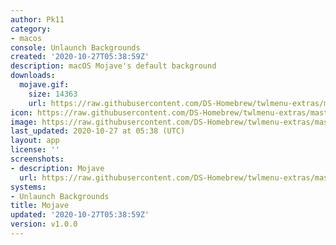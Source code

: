 ```yaml
---
author: Pk11
category:
- macos
console: Unlaunch Backgrounds
created: '2020-10-27T05:38:59Z'
description: macOS Mojave's default background
downloads:
  mojave.gif:
    size: 14363
    url: https://raw.githubusercontent.com/DS-Homebrew/twlmenu-extras/master/_nds/TWiLightMenu/unlaunch/backgrounds/mojave.gif
icon: https://raw.githubusercontent.com/DS-Homebrew/twlmenu-extras/master/_nds/TWiLightMenu/unlaunch/backgrounds/mojave.gif
image: https://raw.githubusercontent.com/DS-Homebrew/twlmenu-extras/master/_nds/TWiLightMenu/unlaunch/backgrounds/mojave.gif
last_updated: 2020-10-27 at 05:38 (UTC)
layout: app
license: ''
screenshots:
- description: Mojave
  url: https://raw.githubusercontent.com/DS-Homebrew/twlmenu-extras/master/_nds/TWiLightMenu/unlaunch/backgrounds/mojave.gif
systems:
- Unlaunch Backgrounds
title: Mojave
updated: '2020-10-27T05:38:59Z'
version: v1.0.0
---
```

